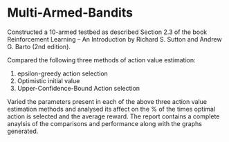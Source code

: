# Multi-Armed-Bandits
Constructed a 10-armed testbed as described Section 2.3 of the book Reinforcement Learning – An Introduction by Richard S. Sutton and Andrew G. Barto (2nd edition).

Compared the following three methods of action value estimation:
1. epsilon-greedy action selection
2. Optimistic initial value
3. Upper-Confidence-Bound Action selection

Varied the parameters present in each of the above three action value estimation methods and analysed its affect on the % of the times optimal action is selected and the average reward. The report contains a complete anaylsis of the comparisons and performance along with the graphs generated. 

